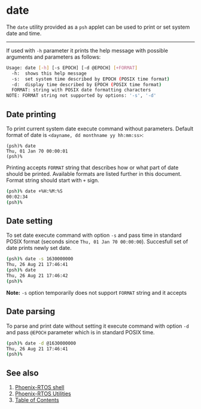 # date

The `date` utility provided as a `psh` applet can be used to print or set system date and time.

---

If used with `-h` parameter it prints the help message with possible arguments and parameters as follows:

```bash
Usage: date [-h] [-s EPOCH] [-d @EPOCH] [+FORMAT]
  -h:  shows this help message
  -s:  set system time described by EPOCH (POSIX time format)
  -d:  display time described by EPOCH (POSIX time format)
  FORMAT: string with POSIX date formatting characters
NOTE: FORMAT string not supported by options: '-s', '-d'
```

## Date printing
To print current system date execute command without parameters. Default format of date is `<dayname, dd monthname yy hh:mm:ss>`:
```
(psh)% date
Thu, 01 Jan 70 00:00:01
(psh)%
```

Printing accepts `FORMAT` string that describes how or what part of date should be printed. Available formats are listed further in this document. Format string should start with `+` sign.
``` bash
(psh)% date +%H:%M:%S
00:02:34
(psh)%
```

## Date setting
To set date execute command with option `-s` and pass time in standard POSIX format (seconds since `Thu, 01 Jan 70 00:00:00`). Succesfull set of date prints newly set date.
```bash
(psh)% date -s 1630000000
Thu, 26 Aug 21 17:46:41
(psh)% date
Thu, 26 Aug 21 17:46:42
(psh)%
```

__Note:__ `-s` option temporarily does not support `FORMAT` string and it accepts

## Date parsing
To parse and print date without setting it execute command with option `-d` and pass `@EPOCH` parameter which is in standard POSIX time.
```bash
(psh)% date -d @1630000000
Thu, 26 Aug 21 17:46:41
(psh)%
```

## See also

1. [Phoenix-RTOS shell](psh.md)
2. [Phoenix-RTOS Utilities](README.md)
3. [Table of Contents](../README.md)

